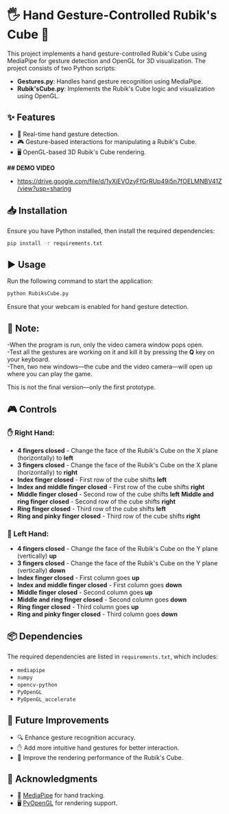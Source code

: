 # 🖐️ Hand Gesture-Controlled Rubik's Cube 🎲

This project implements a hand gesture-controlled Rubik's Cube using MediaPipe for gesture detection and OpenGL for 3D visualization. The project consists of two Python scripts:

- **Gestures.py**: Handles hand gesture recognition using MediaPipe.
- **Rubik'sCube.py**: Implements the Rubik's Cube logic and visualization using OpenGL.

## ✨ Features
- 🚀 Real-time hand gesture detection.
- 🎮 Gesture-based interactions for manipulating a Rubik's Cube.
- 🖥️ OpenGL-based 3D Rubik's Cube rendering.
  
**## DEMO VIDEO**
- https://drive.google.com/file/d/1yXjEVOzyFfGrRUp49i5n7fOELMNBV41Z/view?usp=sharing

## 📥 Installation
Ensure you have Python installed, then install the required dependencies:

```sh
pip install -r requirements.txt
```

## ▶️ Usage
Run the following command to start the application:

```sh
python RubiksCube.py
```

Ensure that your webcam is enabled for hand gesture detection.

## 📝 **Note:**
-When the program is run, only the video camera window pops open.  
-Test all the gestures are working on it and kill it by pressing the **Q** key on your keyboard.  
-Then, two new windows—the cube and the video camera—will open up where you can play the game.

This is not the final version—only the first prototype.

## 🎮 Controls
### ✋ Right Hand:
-  **4 fingers closed** - Change the face of the Rubik's Cube on the X plane (horizontally) to **left**
-  **3 fingers closed** - Change the face of the Rubik's Cube on the X plane (horizontally) to **right**
-  **Index finger closed** - First row of the cube shifts **left**
-  **Index and middle finger closed** - First row of the cube shifts **right**
-  **Middle finger closed** - Second row of the cube shifts **left**
   **Middle and ring finger closed** - Second row of the cube shifts **right**
-  **Ring finger closed** - Third row of the cube shifts **left**
-  **Ring and pinky finger closed** - Third row of the cube shifts **right**

### 🤚 Left Hand:
-  **4 fingers closed** - Change the face of the Rubik's Cube on the Y plane (vertically) **up**
-  **3 fingers closed** - Change the face of the Rubik's Cube on the Y plane (vertically) **down**
-  **Index finger closed** - First column goes **up**
-  **Index and middle finger closed** - First column goes **down**
-  **Middle finger closed** - Second column goes **up**
-  **Middle and ring finger closed** - Second column goes **down**
-  **Ring finger closed** - Third column goes **up**
-  **Ring and pinky finger closed** - Third column goes **down**

## 📦 Dependencies
The required dependencies are listed in `requirements.txt`, which includes:
- `mediapipe`
- `numpy`
- `opencv-python`
- `PyOpenGL`
- `PyOpenGL_accelerate`

## 🚀 Future Improvements
- 🔍 Enhance gesture recognition accuracy.
- ✋ Add more intuitive hand gestures for better interaction.
- 🎨 Improve the rendering performance of the Rubik's Cube.


## 🙌 Acknowledgments
- 🎯 [MediaPipe](https://mediapipe.dev/) for hand tracking.
- 🖥️ [PyOpenGL](http://pyopengl.sourceforge.net/) for rendering support.

